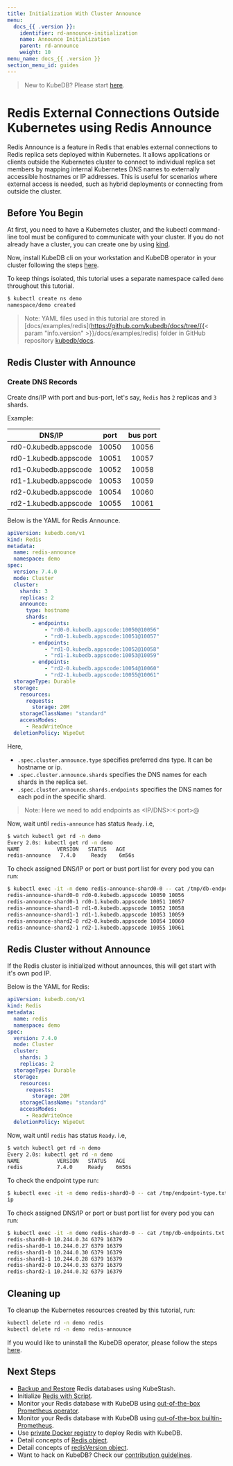 ```yaml
---
title: Initialization With Cluster Announce
menu:
  docs_{{ .version }}:
    identifier: rd-announce-initialization
    name: Announce Initialization
    parent: rd-announce
    weight: 10
menu_name: docs_{{ .version }}
section_menu_id: guides
---
```



> New to KubeDB? Please start [here](/docs/README.md).

# Redis External Connections Outside Kubernetes using Redis Announce

Redis Announce is a feature in Redis that enables external connections to Redis replica sets deployed within Kubernetes. It allows applications or clients outside the Kubernetes cluster to connect to individual replica set members by mapping internal Kubernetes DNS names to externally accessible hostnames or IP addresses. This is useful for scenarios where external access is needed, such as hybrid deployments or connecting from outside the cluster.

## Before You Begin

At first, you need to have a Kubernetes cluster, and the kubectl command-line tool must be configured to communicate with your cluster. If you do not already have a cluster, you can create one by using [kind](https://kind.sigs.k8s.io/docs/user/quick-start/).

Now, install KubeDB cli on your workstation and KubeDB operator in your cluster following the steps [here](/docs/setup/README.md).

To keep things isolated, this tutorial uses a separate namespace called `demo` throughout this tutorial.

```bash
$ kubectl create ns demo
namespace/demo created
```
> Note: YAML files used in this tutorial are stored in [docs/examples/redis](https://github.com/kubedb/docs/tree/{{< param "info.version" >}}/docs/examples/redis) folder in GitHub repository [kubedb/docs](https://github.com/kubedb/docs).

## Redis Cluster with Announce

### Create DNS Records
Create dns/IP with port and bus-port, let's say, `Redis` has `2` replicas and `3` shards.

Example:

|         DNS/IP             |  port    | bus port  |
|----------------------------|:--------:|:---------:|
| rd0-0.kubedb.appscode      | 10050    | 10056     |
| rd0-1.kubedb.appscode      | 10051    | 10057     |
| rd1-0.kubedb.appscode      | 10052    | 10058     |
| rd1-1.kubedb.appscode      | 10053    | 10059     |
| rd2-0.kubedb.appscode      | 10054    | 10060     |
| rd2-1.kubedb.appscode      | 10055    | 10061     |

Below is the YAML for Redis Announce.

```yaml
apiVersion: kubedb.com/v1
kind: Redis
metadata:
  name: redis-announce
  namespace: demo
spec:
  version: 7.4.0
  mode: Cluster
  cluster:
    shards: 3
    replicas: 2
    announce:
      type: hostname
      shards:
        - endpoints:
            - "rd0-0.kubedb.appscode:10050@10056"
            - "rd0-1.kubedb.appscode:10051@10057"
        - endpoints:
            - "rd1-0.kubedb.appscode:10052@10058"
            - "rd1-1.kubedb.appscode:10053@10059"
        - endpoints:
            - "rd2-0.kubedb.appscode:10054@10060"
            - "rd2-1.kubedb.appscode:10055@10061"
  storageType: Durable
  storage:
    resources:
      requests:
        storage: 20M
    storageClassName: "standard"
    accessModes:
      - ReadWriteOnce
  deletionPolicy: WipeOut
```

Here,
- `.spec.cluster.announce.type` specifies preferred dns type. It can be hostname or ip.
- `.spec.cluster.announce.shards` specifies the DNS names for each shards in the replica set.
- `.spec.cluster.announce.shards.endpoints`  specifies the DNS names for each pod in the specific shard.

> Note: Here we need to add endpoints as <IP/DNS>:< port>@<bus-port>

Now, wait until `redis-announce` has status `Ready`. i.e,

```bash
$ watch kubectl get rd -n demo
Every 2.0s: kubectl get rd -n demo
NAME            VERSION   STATUS   AGE
redis-announce   7.4.0     Ready    6m56s
```

To check assigned DNS/IP or port or bust port list for every pod you can run:

```bash
$ kubectl exec -it -n demo redis-announce-shard0-0 -- cat /tmp/db-endpoints.txt
redis-announce-shard0-0 rd0-0.kubedb.appscode 10050 10056
redis-announce-shard0-1 rd0-1.kubedb.appscode 10051 10057
redis-announce-shard1-0 rd1-0.kubedb.appscode 10052 10058
redis-announce-shard1-1 rd1-1.kubedb.appscode 10053 10059
redis-announce-shard2-0 rd2-0.kubedb.appscode 10054 10060
redis-announce-shard2-1 rd2-1.kubedb.appscode 10055 10061
```

## Redis Cluster without Announce

If the Redis cluster is initialized without announces, this will get start with it's own pod IP.

Below is the YAML for Redis:

```yaml
apiVersion: kubedb.com/v1
kind: Redis
metadata:
  name: redis
  namespace: demo
spec:
  version: 7.4.0
  mode: Cluster
  cluster:
    shards: 3
    replicas: 2
  storageType: Durable
  storage:
    resources:
      requests:
        storage: 20M
    storageClassName: "standard"
    accessModes:
      - ReadWriteOnce
  deletionPolicy: WipeOut
```

Now, wait until `redis` has status `Ready`. i.e,

```bash
$ watch kubectl get rd -n demo
Every 2.0s: kubectl get rd -n demo
NAME            VERSION   STATUS   AGE
redis           7.4.0     Ready    6m56s
```

To check the endpoint type run:

```bash
$ kubectl exec -it -n demo redis-shard0-0 -- cat /tmp/endpoint-type.txt
ip
```

To check assigned DNS/IP or port or bust port list for every pod you can run:

```bash
$ kubectl exec -it -n demo redis-shard0-0 -- cat /tmp/db-endpoints.txt
redis-shard0-0 10.244.0.34 6379 16379
redis-shard0-1 10.244.0.27 6379 16379
redis-shard1-0 10.244.0.30 6379 16379
redis-shard1-1 10.244.0.28 6379 16379
redis-shard2-0 10.244.0.33 6379 16379
redis-shard2-1 10.244.0.32 6379 16379
```

## Cleaning up

To cleanup the Kubernetes resources created by this tutorial, run:

```bash
kubectl delete rd -n demo redis
kubectl delete rd -n demo redis-announce
```

If you would like to uninstall the KubeDB operator, please follow the steps [here](/docs/setup/README.md).

## Next Steps

- [Backup and Restore](/docs/guides/redis/backup/kubestash/overview/index.md) Redis databases using KubeStash.
- Initialize [Redis with Script](/docs/guides/redis/initialization/using-script.md).
- Monitor your Redis database with KubeDB using [out-of-the-box Prometheus operator](/docs/guides/redis/monitoring/using-prometheus-operator.md).
- Monitor your Redis database with KubeDB using [out-of-the-box builtin-Prometheus](/docs/guides/redis/monitoring/using-builtin-prometheus.md).
- Use [private Docker registry](/docs/guides/redis/private-registry/using-private-registry.md) to deploy Redis with KubeDB.
- Detail concepts of [Redis object](/docs/guides/redis/concepts/redis.md).
- Detail concepts of [redisVersion object](/docs/guides/redis/concepts/catalog.md).
- Want to hack on KubeDB? Check our [contribution guidelines](/docs/CONTRIBUTING.md).